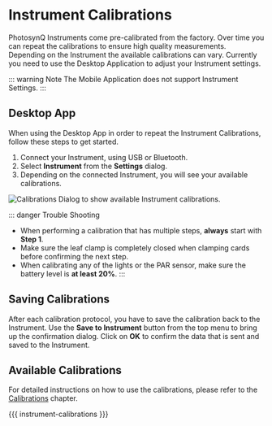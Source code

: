 # Instrument Calibrations

PhotosynQ Instruments come pre-calibrated from the factory. Over time you can repeat the calibrations to ensure high quality measurements. Depending on the Instrument the available calibrations can vary. Currently you need to use the Desktop Application to adjust your Instrument settings.

::: warning Note
The Mobile Application does not support Instrument Settings.
:::

## Desktop App

When using the Desktop App in order to repeat the Instrument Calibrations, follow these steps to get started.

1. Connect your Instrument, using USB or Bluetooth.
2. Select **Instrument** from the **Settings** dialog.
3. Depending on the connected Instrument, you will see your available calibrations.

![Calibrations Dialog to show available Instrument calibrations.](./images/instrument-calibrations-desktop-app.png)

::: danger Trouble Shooting
+ When performing a calibration that has multiple steps, **always** start with **Step 1**.
+ Make sure the leaf clamp is completely closed when clamping cards before confirming the next step.
+ When calibrating any of the lights or the PAR sensor, make sure the battery level is **at least 20%**.
:::

## Saving Calibrations

After each calibration protocol, you have to save the calibration back to the Instrument. Use the **Save to Instrument** button from the top menu to bring up the confirmation dialog. Click on **OK** to confirm the data that is sent and saved to the Instrument.

## Available Calibrations

For detailed instructions on how to use the calibrations, please refer to the [Calibrations](../calibrations/overview.md) chapter.

{{{ instrument-calibrations }}}
